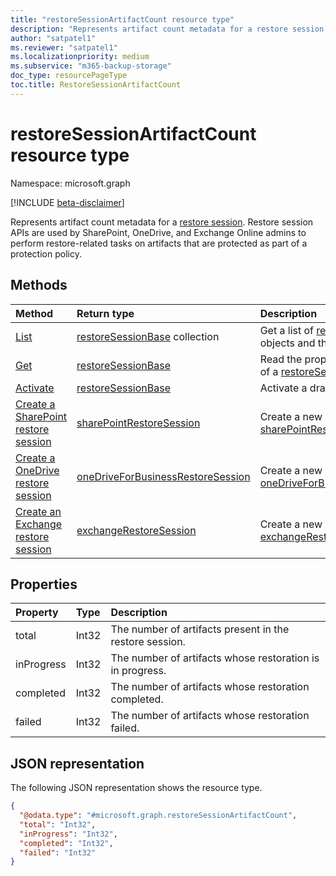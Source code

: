 ```yaml
---
title: "restoreSessionArtifactCount resource type"
description: "Represents artifact count metadata for a restore session."
author: "satpatel1"
ms.reviewer: "satpatel1"
ms.localizationpriority: medium
ms.subservice: "m365-backup-storage"
doc_type: resourcePageType
toc.title: RestoreSessionArtifactCount
---
```


# restoreSessionArtifactCount resource type

Namespace: microsoft.graph

[!INCLUDE [beta-disclaimer](../../includes/beta-disclaimer.md)]

Represents artifact count metadata for a [restore session](../resources/restoreSessionBase.md). Restore session APIs are used by SharePoint, OneDrive, and Exchange Online admins to perform restore-related tasks on artifacts that are protected as part of a protection policy.

## Methods

|Method|Return type|Description|
|:---|:---|:---|
|[List](../api/backuprestoreroot-list-restoresessions.md)|[restoreSessionBase](../resources/restoresessionbase.md) collection|Get a list of [restoreSessionBase](../resources/restoresessionbase.md) objects and their properties.|
|[Get](../api/restoresessionbase-get.md)|[restoreSessionBase](../resources/restoresessionbase.md)|Read the properties and relationships of a [restoreSessionBase](../resources/restoresessionbase.md) object.|
|[Activate](../api/restoresessionbase-activate.md)|[restoreSessionBase](../resources/restoresessionbase.md)|Activate a draft restore session.|
|[Create a SharePoint restore session](../api/backuprestoreroot-post-sharepointrestoresessions.md)|[sharePointRestoreSession](../resources/sharepointrestoresession.md)|Create a new [sharePointRestoreSession](../resources/sharepointrestoresession.md).|
|[Create a OneDrive restore session](../api/backuprestoreroot-post-onedriveforbusinessrestoresessions.md)|[oneDriveForBusinessRestoreSession](../resources/onedriveforbusinessrestoresession.md)|Create a new [oneDriveForBusinessRestoreSession](../resources/onedriveforbusinessrestoresession.md).|
|[Create an Exchange restore session](../api/backuprestoreroot-post-exchangerestoresessions.md)|[exchangeRestoreSession](../resources/exchangerestoresession.md)|Create a new [exchangeRestoreSession](../resources/exchangerestoresession.md).|

## Properties

|Property|Type|Description|
|:---|:---|:---|
|total|Int32|The number of artifacts present in the restore session.|
|inProgress|Int32|The number of artifacts whose restoration is in progress.|
|completed|Int32|The number of artifacts whose restoration completed.|
|failed|Int32|The number of artifacts whose restoration failed.|

## JSON representation

The following JSON representation shows the resource type.
<!-- {
  "blockType": "resource",
  "@odata.type": "microsoft.graph.restoreSessionArtifactCount",
  "openType": false
}
-->
``` json
{
  "@odata.type": "#microsoft.graph.restoreSessionArtifactCount",
  "total": "Int32",
  "inProgress": "Int32",
  "completed": "Int32",
  "failed": "Int32"
}
```
